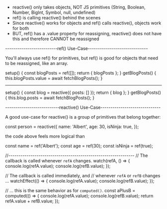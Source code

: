 - reactive() only takes objects, NOT JS primitives (String, Boolean, Number, BigInt, Symbol, null, undefined)
- ref() is calling reactive() behind the scenes
- Since reactive() works for objects and ref() calls reactive(), objects work for both
- BUT, ref() has a .value property for reassigning, reactive() does not have this and therefore CANNOT be reassigned


--------------------------ref() Use-Case------------------------------

You'll always use ref() for primitives, but ref() is good for objects that need to be reassigned, like an array.

setup() {
    const blogPosts = ref([]);
    return { blogPosts };
}
getBlogPosts() {
    this.blogPosts.value = await fetchBlogPosts();
}

--------------------------------------------------------
setup() {
    const blog = reactive({ posts: [] });
    return { blog };
}
getBlogPosts() {
    this.blog.posts = await fetchBlogPosts();
}




---------------------------reactive() Use-Case------------------------------

A good use-case for reactive() is a group of primitives that belong together:

const person = reactive({
  name: 'Albert',
  age: 30,
  isNinja: true,
});

the code above feels more logical than

const name = ref('Albert');
const age = ref(30);
const isNinja = ref(true);

//---------------------------------------------------------------
// The callback is called whenever `refA` changes.
watch(refA, () => {
  console.log(refA.value);
  console.log(refB.value);
});

// The callback is called immediately, and
// whenever `refA` or `refB` changes ...
watchEffect(() => {
  console.log(refA.value);
  console.log(refB.value);
});

// ... this is the same behavior as for `computed()`.
const aPlusB = computed(() => {
  console.log(refA.value);
  console.log(refB.value);
  return refA.value + refB.value;
});